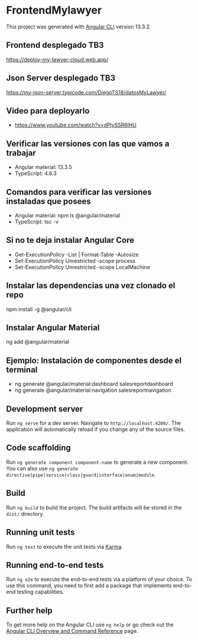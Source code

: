 # FrontendMylawyer

This project was generated with [Angular CLI](https://github.com/angular/angular-cli) version 13.3.2.

## Frontend desplegado TB3

https://deploy-my-lawyer-cloud.web.app/

## Json Server desplegado TB3

https://my-json-server.typicode.com/DiegoTS18/datosMyLawyer/

## Video para deployarlo

- https://www.youtube.com/watch?v=dPIyS5R6lHU

## Verificar las versiones con las que vamos a trabajar

- Angular material: 13.3.5
- TypeScript: 4.6.3

## Comandos para verificar las versiones instaladas que posees

- Angular material: npm ls @angular/material
- TypeScript: tsc -v

## Si no te deja instalar Angular Core

- Get-ExecutionPolicy -List | Format-Table -Autosize
- Set-ExecutionPolicy Unrestricted -scope process
- Set-ExecutionPolicy Unrestricted -scope LocalMachine

## Instalar las dependencias una vez clonado el repo

npm install -g @angular/cli

## Instalar Angular Material

ng add @angular/material

## Ejemplo: Instalación de componentes desde el terminal

- ng generate @angular/material:dashboard salesreportdashboard
- ng generate @angular/material:navigation salesreportnavigation

## Development server

Run `ng serve` for a dev server. Navigate to `http://localhost:4200/`. The application will automatically reload if you change any of the source files.

## Code scaffolding

Run `ng generate component component-name` to generate a new component. You can also use `ng generate directive|pipe|service|class|guard|interface|enum|module`.

## Build

Run `ng build` to build the project. The build artifacts will be stored in the `dist/` directory.

## Running unit tests

Run `ng test` to execute the unit tests via [Karma](https://karma-runner.github.io).

## Running end-to-end tests

Run `ng e2e` to execute the end-to-end tests via a platform of your choice. To use this command, you need to first add a package that implements end-to-end testing capabilities.

## Further help

To get more help on the Angular CLI use `ng help` or go check out the [Angular CLI Overview and Command Reference](https://angular.io/cli) page.
